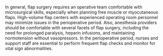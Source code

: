 In general, flap surgery requires an operative team comfortable with microsurgical skills, especially when planning free muscle or myocutaneous flaps. High-volume flap centers with experienced operating room personnel may minimize issues in the perioperative period. Also, anesthesia providers should be comfortable with several facets of flap surgery, including the need for prolonged paralysis, heparin infusions, and maintaining normotension without vasopressors. In the perioperative period, nurses and support staff are essential to perform frequent flap checks and monitor for vital sign abnormalities.